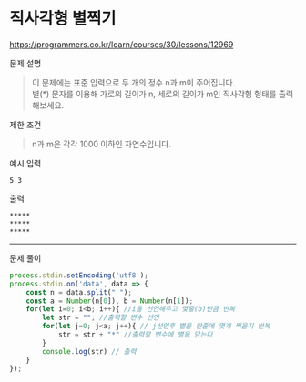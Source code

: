 # 직사각형 별찍기
https://programmers.co.kr/learn/courses/30/lessons/12969

문제 설명
> 이 문제에는 표준 입력으로 두 개의 정수 n과 m이 주어집니다. \
> 별(*) 문자를 이용해 가로의 길이가 n, 세로의 길이가 m인 직사각형 형태를 출력해보세요.

제한 조건
> n과 m은 각각 1000 이하인 자연수입니다.


예시
입력
```
5 3
```

출력
```
*****
*****
*****
```

------------------------

문제 풀이
```javascript
process.stdin.setEncoding('utf8');
process.stdin.on('data', data => {
    const n = data.split(" ");
    const a = Number(n[0]), b = Number(n[1]);
    for(let i=0; i<b; i++){ //i을 선언해주고 몇줄(b)만큼 반복
        let str = ""; //출력할 변수 선언
        for(let j=0; j<a; j++){ // j선언후 별을 한줄에 몇개 찍을지 반복
            str = str + "*" //출력할 변수에 별을 담는다
        } 
        console.log(str) // 출력
    }
});
```